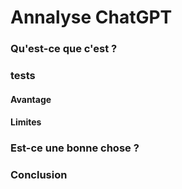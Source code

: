 # Annalyse ChatGPT

<!--more-->

### Qu'est-ce que c'est ?  

### tests  
#### Avantage  

#### Limites  


### Est-ce une bonne chose ?  

### Conclusion  

